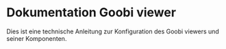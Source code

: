 # Dokumentation Goobi viewer

Dies ist eine technische Anleitung zur Konfiguration des Goobi viewers und seiner Komponenten.



